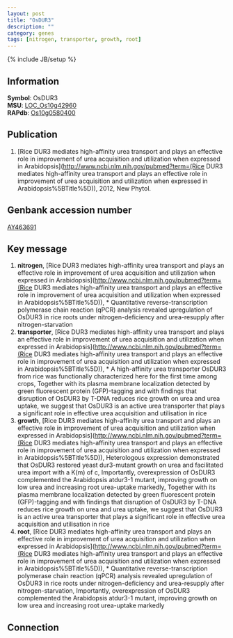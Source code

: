 ```yaml
---
layout: post
title: "OsDUR3"
description: ""
category: genes
tags: [nitrogen, transporter, growth, root]
---
```

{% include JB/setup %}

## Information
__Symbol__: OsDUR3  
__MSU__: [LOC_Os10g42960](http://rice.plantbiology.msu.edu/cgi-bin/ORF_infopage.cgi?orf=LOC_Os10g42960)  
__RAPdb__: [Os10g0580400](http://rapdb.dna.affrc.go.jp/viewer/gbrowse_details/irgsp1?name=Os10g0580400)  

## Publication
1. [Rice DUR3 mediates high-affinity urea transport and plays an effective role in improvement of urea acquisition and utilization when expressed in Arabidopsis](http://www.ncbi.nlm.nih.gov/pubmed?term=(Rice DUR3 mediates high-affinity urea transport and plays an effective role in improvement of urea acquisition and utilization when expressed in Arabidopsis%5BTitle%5D)), 2012, New Phytol.

## Genbank accession number
[AY463691](http://www.ncbi.nlm.nih.gov/nuccore/AY463691)

## Key message
1. __nitrogen__, [Rice DUR3 mediates high-affinity urea transport and plays an effective role in improvement of urea acquisition and utilization when expressed in Arabidopsis](http://www.ncbi.nlm.nih.gov/pubmed?term=(Rice DUR3 mediates high-affinity urea transport and plays an effective role in improvement of urea acquisition and utilization when expressed in Arabidopsis%5BTitle%5D)),  * Quantitative reverse-transcription polymerase chain reaction (qPCR) analysis revealed upregulation of OsDUR3 in rice roots under nitrogen-deficiency and urea-resupply after nitrogen-starvation
2. __transporter__, [Rice DUR3 mediates high-affinity urea transport and plays an effective role in improvement of urea acquisition and utilization when expressed in Arabidopsis](http://www.ncbi.nlm.nih.gov/pubmed?term=(Rice DUR3 mediates high-affinity urea transport and plays an effective role in improvement of urea acquisition and utilization when expressed in Arabidopsis%5BTitle%5D)),  * A high-affinity urea transporter OsDUR3 from rice was functionally characterized here for the first time among crops, Together with its plasma membrane localization detected by green fluorescent protein (GFP)-tagging and with findings that disruption of OsDUR3 by T-DNA reduces rice growth on urea and urea uptake, we suggest that OsDUR3 is an active urea transporter that plays a significant role in effective urea acquisition and utilisation in rice
3. __growth__, [Rice DUR3 mediates high-affinity urea transport and plays an effective role in improvement of urea acquisition and utilization when expressed in Arabidopsis](http://www.ncbi.nlm.nih.gov/pubmed?term=(Rice DUR3 mediates high-affinity urea transport and plays an effective role in improvement of urea acquisition and utilization when expressed in Arabidopsis%5BTitle%5D)),  Heterologous expression demonstrated that OsDUR3 restored yeast dur3-mutant growth on urea and facilitated urea import with a K(m) of c, Importantly, overexpression of OsDUR3 complemented the Arabidopsis atdur3-1 mutant, improving growth on low urea and increasing root urea-uptake markedly, Together with its plasma membrane localization detected by green fluorescent protein (GFP)-tagging and with findings that disruption of OsDUR3 by T-DNA reduces rice growth on urea and urea uptake, we suggest that OsDUR3 is an active urea transporter that plays a significant role in effective urea acquisition and utilisation in rice
4. __root__, [Rice DUR3 mediates high-affinity urea transport and plays an effective role in improvement of urea acquisition and utilization when expressed in Arabidopsis](http://www.ncbi.nlm.nih.gov/pubmed?term=(Rice DUR3 mediates high-affinity urea transport and plays an effective role in improvement of urea acquisition and utilization when expressed in Arabidopsis%5BTitle%5D)),  * Quantitative reverse-transcription polymerase chain reaction (qPCR) analysis revealed upregulation of OsDUR3 in rice roots under nitrogen-deficiency and urea-resupply after nitrogen-starvation, Importantly, overexpression of OsDUR3 complemented the Arabidopsis atdur3-1 mutant, improving growth on low urea and increasing root urea-uptake markedly

## Connection


